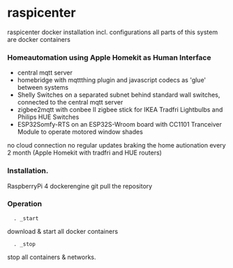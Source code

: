 # raspicenter
raspicenter docker installation incl. configurations
all parts of this system are docker containers

### Homeautomation using Apple Homekit as Human Interface
- central mqtt server
- homebridge with mqttthing plugin and javascript codecs as 'glue' between systems
- Shelly Switches on a separated subnet behind standard wall switches, connected to the central mqtt server
- zigbee2mqtt with conbee II zigbee stick for IKEA Tradfri Lightbulbs and Philips HUE Switches
- ESP32Somfy-RTS on an ESP32S-Wroom board with CC1101 Tranceiver Module to operate motored window shades

no cloud connection
no regular updates braking the home autionation every 2 month (Apple Homekit with tradfri and HUE routers)

### Installation.
RaspberryPi 4
dockerengine
git pull the repository

### Operation
```
  . _start
```
download & start all docker containers

```
  . _stop
```
stop all containers & networks.

